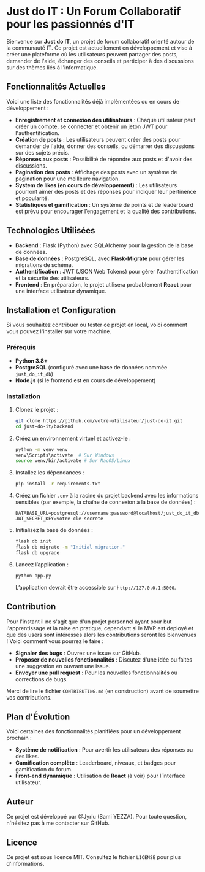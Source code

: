 # Just do IT : Un Forum Collaboratif pour les passionnés d'IT

Bienvenue sur **Just do IT**, un projet de forum collaboratif orienté autour de la communauté IT. Ce projet est actuellement en développement et vise à créer une plateforme où les utilisateurs peuvent partager des posts, demander de l'aide, échanger des conseils et participer à des discussions sur des thèmes liés à l'informatique.

## Fonctionnalités Actuelles
Voici une liste des fonctionnalités déjà implémentées ou en cours de développement :

- **Enregistrement et connexion des utilisateurs** : Chaque utilisateur peut créer un compte, se connecter et obtenir un jeton JWT pour l'authentification.
- **Création de posts** : Les utilisateurs peuvent créer des posts pour demander de l'aide, donner des conseils, ou démarrer des discussions sur des sujets précis.
- **Réponses aux posts** : Possibilité de répondre aux posts et d'avoir des discussions.
- **Pagination des posts** : Affichage des posts avec un système de pagination pour une meilleure navigation.
- **System de likes (en cours de développement)** : Les utilisateurs pourront aimer des posts et des réponses pour indiquer leur pertinence et popularité.
- **Statistiques et gamification** : Un système de points et de leaderboard est prévu pour encourager l’engagement et la qualité des contributions.

## Technologies Utilisées
- **Backend** : Flask (Python) avec SQLAlchemy pour la gestion de la base de données.
- **Base de données** : PostgreSQL, avec **Flask-Migrate** pour gérer les migrations de schéma.
- **Authentification** : JWT (JSON Web Tokens) pour gérer l’authentification et la sécurité des utilisateurs.
- **Frontend** : En préparation, le projet utilisera probablement **React** pour une interface utilisateur dynamique.

## Installation et Configuration
Si vous souhaitez contribuer ou tester ce projet en local, voici comment vous pouvez l'installer sur votre machine.

### Prérequis
- **Python 3.8+**
- **PostgreSQL** (configuré avec une base de données nommée `just_do_it_db`)
- **Node.js** (si le frontend est en cours de développement)

### Installation
1. Clonez le projet :
   ```sh
   git clone https://github.com/votre-utilisateur/just-do-it.git
   cd just-do-it/backend
   ```

2. Créez un environnement virtuel et activez-le :
   ```sh
   python -m venv venv
   venv\Scripts\activate  # Sur Windows
   source venv/bin/activate # Sur MacOS/Linux
   ```

3. Installez les dépendances :
   ```sh
   pip install -r requirements.txt
   ```

4. Créez un fichier `.env` à la racine du projet backend avec les informations sensibles (par exemple, la chaîne de connexion à la base de données) :
   ```env
   DATABASE_URL=postgresql://username:password@localhost/just_do_it_db
   JWT_SECRET_KEY=votre-cle-secrete
   ```

5. Initialisez la base de données :
   ```sh
   flask db init
   flask db migrate -m "Initial migration."
   flask db upgrade
   ```

6. Lancez l’application :
   ```sh
   python app.py
   ```
   L’application devrait être accessible sur `http://127.0.0.1:5000`.

## Contribution
Pour l'instant il ne s'agit que d'un projet personnel ayant pour but l'apprentissage et la mise en pratique, cependant si le MVP est deployé et que des users sont intéressés alors les contributions seront les bienvenues ! Voici comment vous pourrez le faire :

- **Signaler des bugs** : Ouvrez une issue sur GitHub.
- **Proposer de nouvelles fonctionnalités** : Discutez d'une idée ou faites une suggestion en ouvrant une issue.
- **Envoyer une pull request** : Pour les nouvelles fonctionnalités ou corrections de bugs.

Merci de lire le fichier `CONTRIBUTING.md` (en construction) avant de soumettre vos contributions.

## Plan d'Évolution
Voici certaines des fonctionnalités planifiées pour un développement prochain :
- **Système de notification** : Pour avertir les utilisateurs des réponses ou des likes.
- **Gamification complète** : Leaderboard, niveaux, et badges pour gamification du forum.
- **Front-end dynamique** : Utilisation de **React** (à voir) pour l’interface utilisateur.

## Auteur
Ce projet est développé par @Jyriu (Sami YEZZA). Pour toute question, n'hésitez pas à me contacter sur GitHub.

## Licence
Ce projet est sous licence MIT. Consultez le fichier `LICENSE` pour plus d'informations.

